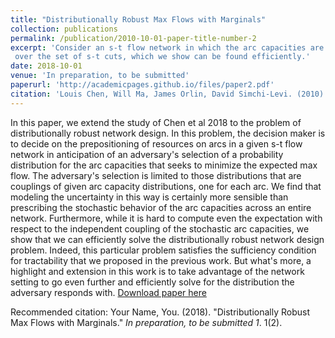```yaml
---
title: "Distributionally Robust Max Flows with Marginals"
collection: publications
permalink: /publication/2010-10-01-paper-title-number-2
excerpt: 'Consider an s-t flow network in which the arc capacities are distributed according to an unknown distribution, but with known marginals. We study the problem of finding a coupling of the marginals that yields the worst, expected Max-flow value. Towards solving this optimization problem, we identify a primal-dual formulation. As one might expect, the form relates to the well-known Max Flow, Min-Cut theorem. And this leads to the rather intriguing interpretation as a 2-player, zero-sum game wherein player 1 chooses what to set the arc capacities to and player 2 chooses an s-t cut. Our contributions in this talk are twofold: (1) we present a linear program (that is efficient with finite-supported marginals) that not only computes the worst-case expected value but is of a form amenable in a two-stage network design formulation, and (2) we show that the problem of finding the worst-case coupling of the stochastic arc capacities boils down to finding an optimal distribution
 over the set of s-t cuts, which we show can be found efficiently.'
date: 2018-10-01
venue: 'In preparation, to be submitted'
paperurl: 'http://academicpages.github.io/files/paper2.pdf'
citation: 'Louis Chen, Will Ma, James Orlin, David Simchi-Levi. (2010). &quot;Distributionally Robust Max Flows with Marginals.&quot; <i>In preparation, to be submitted</i>. 1(2).'
---
```

In this paper, we extend the study of Chen et al 2018 to the problem of distributionally robust network design. In this problem, the decision maker is to decide on the prepositioning of resources on arcs in a given s-t flow network in anticipation of an adversary's selection of a probability distribution for the arc capacities that seeks to minimize the expected max flow. The adversary's selection is limited to those distributions that are couplings of given arc capacity distributions, one for each arc. We find that modeling the uncertainty in this way is certainly more sensible than prescribing the stochastic behavior of the arc capacities across an entire network. Furthermore, while it is hard to compute even the expectation with respect to the independent coupling of the stochastic arc capacities, we show that we can efficiently solve the distributionally robust network design problem. Indeed, this particular problem satisfies the sufficiency condition for tractability that we proposed in the previous work. But what's more, a highlight and extension in this work is to take advantage of the network setting to go even further and efficiently solve for the distribution the adversary responds with.
[Download paper here](http://academicpages.github.io/files/paper2.pdf)

Recommended citation: Your Name, You. (2018). "Distributionally Robust Max Flows with Marginals." <i>In preparation, to be submitted  1</i>. 1(2).
